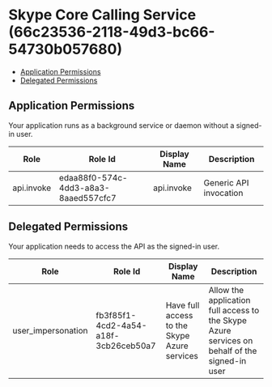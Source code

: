 # Skype Core Calling Service (66c23536-2118-49d3-bc66-54730b057680)
- [Application Permissions](#application-permissions)
- [Delegated Permissions](#delegated-permissions)

## Application Permissions
Your application runs as a background service or daemon without a signed-in user.

| Role | Role Id | Display Name | Description |
|---|---|---|---|
| api.invoke | edaa88f0-574c-4dd3-a8a3-8aaed557cfc7 | api.invoke | Generic API invocation |

## Delegated Permissions
Your application needs to access the API as the signed-in user. 

| Role | Role Id | Display Name | Description |
|---|---|---|---|
| user_impersonation | fb3f85f1-4cd2-4a54-a18f-3cb26ceb50a7 | Have full access to the Skype Azure services | Allow the application full access to the Skype Azure services on behalf of the signed-in user |

